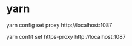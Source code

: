 # yarn
yarn config set proxy http://localhost:1087

yarn confit set https-proxy http://localhost:1087